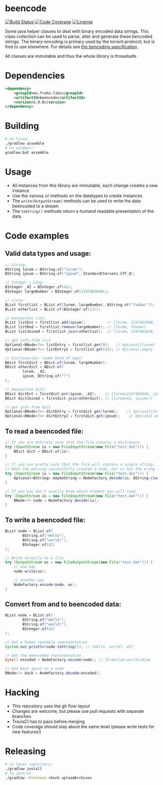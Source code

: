 beencode
=========
[![Build Status](https://travis-ci.org/bratkartoffel/beencode.svg?branch=develop)](https://travis-ci.org/bratkartoffel/beencode)
[![Code Coverage](https://img.shields.io/codecov/c/github/bratkartoffel/beencode/develop.svg)](https://codecov.io/github/bratkartoffel/beencode?branch=develop)
[![License](http://img.shields.io/:license-mit-blue.svg?style=flat)](http://doge.mit-license.org)

Some java helper classes to deal with binary encoded data strings.
This class collection can be used to parse, alter and generate these bencoded strings.
The binary-encoding is primary used by the torrent protocol, but is free to use elsewhere.
For details see [the bencoding specification](https://wiki.theory.org/BitTorrentSpecification#Bencoding).

All classes are immutable and thus the whole library is threadsafe.

# Dependencies
```xml
<dependency>
	<groupId>eu.fraho.libs</groupId>
	<artifactId>beencode</artifactId>
	<version>2.0.0</version>
</dependency>
```
		
# Building
```bash
# on linux:
./gradlew assemble
# on windows:
gradlew.bat assemble
```

# Usage
* All instances from this library are immutable, each change creates a new instance
* Use the various ```of``` methods on the datatypes to create instances
* The ```write(OutputStream)``` methods can be used to write the data beencoded to a stream
* The ```toString()``` methods return a humand readable presentation of the data

# Code examples
## Valid data types and usage:
```java
// String:
BString lorem = BString.of("lorem");
BString ipsum = BString.of("ipsum", StandardCharsets.UTF_8);

// Integer / Long:
BInteger _42 = BInteger.of(42);
BInteger largeNumber = BInteger.of(2147483648L);

// Lists:
BList firstlist = BList.of(lorem, largeNumber, BString.of("foobar"));
BList otherlist = BList.of(BInteger.of(13));

// manipulate list:
BList listExt = firstlist.add(ipsum);          // [lorem, 2147483648, foobar, ipsum]
BList listRed = firstlist.remove(largeNumber); // [lorem, foobar]
BList listJoined = firstlist.join(otherlist);  // [lorem, 2147483648, foobar, 13]

// get info from list
Optional<BNode<?>> listEntry = firstlist.get(0);   // Optional[lorem]
Optional<BNode<?>> listEntry2 = firstlist.get(42); // Optional.empty

// Dictionaries: (some kind of map):
BDict firstdict = BDict.of(lorem, largeNumber);
BDict otherdict = BDict.of(
        lorem, _42,
        ipsum, BString.of("!")
);

// manipulate dict:
BDict dictExt = firstdict.put(ipsum, _42);    // {lorem=2147483648, ipsum=42}
BDict dictJoined = firstdict.join(otherdict); // {lorem=42, ipsum=!}

// get info from dict
Optional<BNode<?>> dictEntry = firstdict.get(lorem);    // Optional[2147483648]
Optional<BNode<?>> dictEntry2 = firstdict.get(ipsum);    // Optional.empty
```

## To read a beencoded file:
```java
// If you are entirely sure that the file conains a dictionary
try (InputStream is = new FileInputStream(new File("test.dat"))) {
    BDict dict = BDict.of(is);
}

// If you are pretty sure that the file will contain a single string.
// When the parsing successfully created a node, but it has the wrong type, then this Optional is empty.
try (InputStream is = new FileInputStream(new File("test.dat"))) {
    Optional<BString> maybeString = NodeFactory.decode(is, BString.class);
}

// If you you don't exactly know which element you will read.
try (InputStream is = new FileInputStream(new File("test.dat"))) {
    BNode<?> node = NodeFactory.decode(is);
}
```

## To write a beencoded file:
```java
BList node = BList.of(
        BString.of("Hello"),
        BString.of("world!"),
        BInteger.of(42)
);

// Write directly to a file
try (OutputStream os = new FileOutputStream(new File("test.dat"))) {
    // one way
    node.write(os);

    // another way
    NodeFactory.encode(node, os);
}
```

## Convert from and to beencoded data:
```java
BList node = BList.of(
        BString.of("Hello"),
        BString.of("world!"),
        BInteger.of(42)
);

// Get a human readable representation
System.out.println(node.toString()); // [Hello, world!, 42]

// Get the beencoded representation
byte[] encoded = NodeFactory.encode(node); // l5:Hello6:world!i42ee

// And back again to a node
BNode<?> back = NodeFactory.decode(encoded);
```

# Hacking
* This repository uses the git flow layout
* Changes are welcome, but please use pull requests with separate branches
* TravisCI has to pass before merging
* Code coverage should stay about the same level (please write tests for new features!)

# Releasing
```bash
# to local repository:
./gradlew install
# to central:
./gradlew -Prelease check uploadArchives
```
